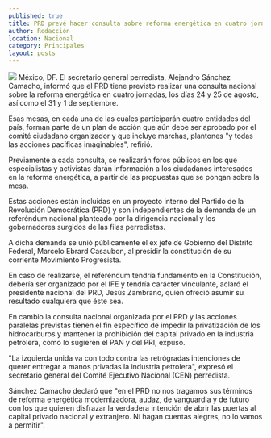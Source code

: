 ```yaml
---
published: true
title: PRD prevé hacer consulta sobre reforma energética en cuatro jornadas
author: Redacción
location: Nacional
category: Principales
layout: posts
---
```


![](http://i.imgur.com/Kql8i8nm.jpg)
México, DF. El secretario general perredista, Alejandro Sánchez Camacho, informó que el PRD tiene previsto realizar una consulta nacional sobre la reforma energética en cuatro jornadas, los días 24 y 25 de agosto, así como el 31 y 1 de septiembre.

Esas mesas, en cada una de las cuales participarán cuatro entidades del país, forman parte de un plan de acción que aún debe ser aprobado por el comité ciudadano organizador y que incluye marchas, plantones "y todas las acciones pacíficas imaginables", refirió.

Previamente a cada consulta, se realizarán foros públicos en los que especialistas y activistas darán información a los ciudadanos interesados en la reforma energética, a partir de las propuestas que se pongan sobre la mesa.

Estas acciones están incluidas en un proyecto interno del Partido de la Revolución Democrática (PRD) y son independientes de la demanda de un referéndum nacional planteado por la dirigencia nacional y los gobernadores surgidos de las filas perredistas.

A dicha demanda se unió públicamente el ex jefe de Gobierno del Distrito Federal, Marcelo Ebrard Casaubon, al presidir la constitución de su corriente Movimiento Progresista.

En caso de realizarse, el referéndum tendría fundamento en la Constitución, debería ser organizado por el IFE y tendría carácter vinculante, aclaró el presidente nacional del PRD, Jesús Zambrano, quien ofreció asumir su resultado cualquiera que éste sea.

En cambio la consulta nacional organizada por el PRD y las acciones paralelas previstas tienen el fin específico de impedir la privatización de los hidrocarburos y mantener la prohibición del capital privado en la industria petrolera, como lo sugieren el PAN y del PRI, expuso.

"La izquierda unida va con todo contra las retrógradas intenciones de querer entregar a manos privadas la industria petrolera", expresó el secretario general del Comité Ejecutivo Nacional (CEN) perredista.

Sánchez Camacho declaró que "en el PRD no nos tragamos sus términos de reforma energética modernizadora, audaz, de vanguardia y de futuro con los que quieren disfrazar la verdadera intención de abrir las puertas al capital privado nacional y extranjero. Ni hagan cuentas alegres, no lo vamos a permitir".
